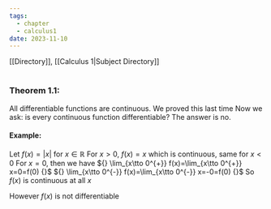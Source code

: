 ```yaml
---
tags:
  - chapter
  - calculus1
date: 2023-11-10
---
```

[[Directory]], [[Calculus 1|Subject Directory]]
# 
## 
### Theorem 1.1: 
All differentiable functions are continuous. 
We proved this last time
Now we ask: is every continuous function differentiable? The answer is no.
#### Example:
Let ${} f(x)=|x| {}$ for $x \in \mathbb{R}$
For ${} x>0 {}$, ${} f(x)=x {}$ which is continuous, same for $x<0 {}$
For ${} x=0 {}$, then we have
${} \lim_{x\tto 0^{+}} f(x)=\lim_{x\tto 0^{+}} x=0=f(0) {}$
${} \lim_{x\tto 0^{-}} f(x)=\lim_{x\tto 0^{-}} x=-0=f(0) {}$
So ${} f(x) {}$ is continuous at all $x$

However ${} f(x) {}$ is not differentiable


